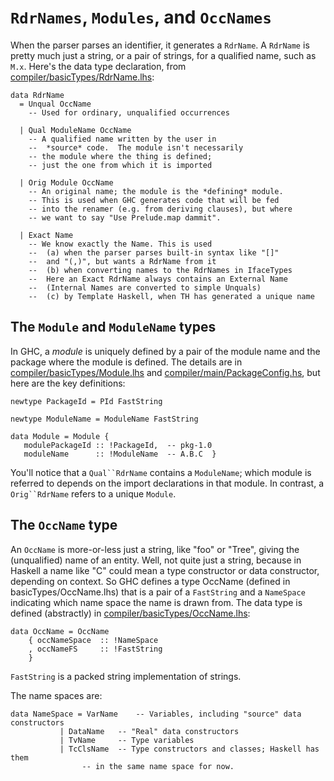 # `RdrNames`, `Modules`, and `OccNames`


When the parser parses an identifier, it generates a `RdrName`.  A `RdrName` is pretty much just a string, or a pair of strings, for a qualified name, such as `M.x`.  Here's the data type declaration, from [compiler/basicTypes/RdrName.lhs](/trac/ghc/browser/ghc/compiler/basicTypes/RdrName.lhs):

```wiki
data RdrName 
  = Unqual OccName
	-- Used for ordinary, unqualified occurrences 

  | Qual ModuleName OccName
	-- A qualified name written by the user in 
	--  *source* code.  The module isn't necessarily 
	-- the module where the thing is defined; 
	-- just the one from which it is imported

  | Orig Module OccName
	-- An original name; the module is the *defining* module.
	-- This is used when GHC generates code that will be fed
	-- into the renamer (e.g. from deriving clauses), but where
	-- we want to say "Use Prelude.map dammit".  
 
  | Exact Name
	-- We know exactly the Name. This is used 
	--  (a) when the parser parses built-in syntax like "[]" 
	--	and "(,)", but wants a RdrName from it
	--  (b) when converting names to the RdrNames in IfaceTypes
	--	Here an Exact RdrName always contains an External Name
	--	(Internal Names are converted to simple Unquals)
	--  (c) by Template Haskell, when TH has generated a unique name
```

## The `Module` and `ModuleName` types


In GHC, a *module* is uniquely defined by a pair of the module name and the package where the module is defined.  The details are in [compiler/basicTypes/Module.lhs](/trac/ghc/browser/ghc/compiler/basicTypes/Module.lhs) and  [compiler/main/PackageConfig.hs](/trac/ghc/browser/ghc/compiler/main/PackageConfig.hs), but here are the key definitions:

```wiki
newtype PackageId = PId FastString

newtype ModuleName = ModuleName FastString

data Module = Module {
   modulePackageId :: !PackageId,  -- pkg-1.0
   moduleName      :: !ModuleName  -- A.B.C  }
```


You'll notice that a `Qual``RdrName` contains a `ModuleName`; which module is referred to depends on the import declarations in that module.  In contrast, a `Orig``RdrName` refers to a unique `Module`.

## The `OccName` type


An `OccName` is more-or-less just a string, like "foo" or "Tree", giving the (unqualified) name of an entity. 
Well, not quite just a string, because in Haskell a name like "C" could mean a type constructor or data constructor, depending on context. So GHC defines a type OccName (defined in basicTypes/OccName.lhs) that is a pair of a `FastString` and a `NameSpace` indicating which name space the name is drawn from. The data type is defined (abstractly) in [compiler/basicTypes/OccName.lhs](/trac/ghc/browser/ghc/compiler/basicTypes/OccName.lhs):

```wiki
data OccName = OccName 
    { occNameSpace  :: !NameSpace
    , occNameFS     :: !FastString
    }
```

`FastString` is a packed string implementation of strings. 


The name spaces are: 

```wiki
data NameSpace = VarName	-- Variables, including "source" data constructors
	       | DataName	-- "Real" data constructors 
	       | TvName		-- Type variables
	       | TcClsName	-- Type constructors and classes; Haskell has them
				-- in the same name space for now.
```